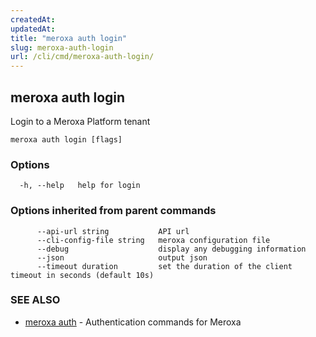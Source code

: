 ```yaml
---
createdAt: 
updatedAt: 
title: "meroxa auth login"
slug: meroxa-auth-login
url: /cli/cmd/meroxa-auth-login/
---
```

## meroxa auth login

Login to a Meroxa Platform tenant

```
meroxa auth login [flags]
```

### Options

```
  -h, --help   help for login
```

### Options inherited from parent commands

```
      --api-url string           API url
      --cli-config-file string   meroxa configuration file
      --debug                    display any debugging information
      --json                     output json
      --timeout duration         set the duration of the client timeout in seconds (default 10s)
```

### SEE ALSO

* [meroxa auth](/cli/cmd/meroxa-auth/)	 - Authentication commands for Meroxa

